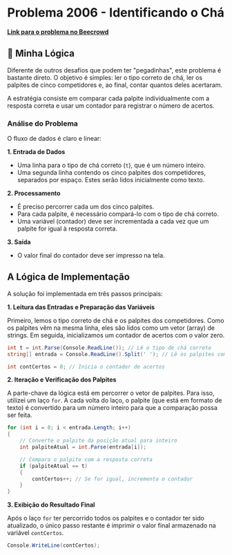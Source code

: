 # Problema 2006 - Identificando o Chá

**[Link para o problema no Beecrowd](https://www.beecrowd.com.br/judge/pt/problems/view/2006)**

## 🧠 Minha Lógica

Diferente de outros desafios que podem ter "pegadinhas", este problema é bastante direto. O objetivo é simples: ler o tipo correto de chá, ler os palpites de cinco competidores e, ao final, contar quantos deles acertaram.

A estratégia consiste em comparar cada palpite individualmente com a resposta correta e usar um contador para registrar o número de acertos.

### Análise do Problema

O fluxo de dados é claro e linear:

**1. Entrada de Dados**
* Uma linha para o tipo de chá correto (`t`), que é um número inteiro.
* Uma segunda linha contendo os cinco palpites dos competidores, separados por espaço. Estes serão lidos inicialmente como texto.

**2. Processamento**
* É preciso percorrer cada um dos cinco palpites.
* Para cada palpite, é necessário compará-lo com o tipo de chá correto.
* Uma variável (contador) deve ser incrementada a cada vez que um palpite for igual à resposta correta.

**3. Saída**
* O valor final do contador deve ser impresso na tela.

## A Lógica de Implementação

A solução foi implementada em três passos principais:

**1. Leitura das Entradas e Preparação das Variáveis**

Primeiro, lemos o tipo correto de chá e os palpites dos competidores. Como os palpites vêm na mesma linha, eles são lidos como um vetor (array) de strings. Em seguida, inicializamos um contador de acertos com o valor zero.

```csharp
int t = int.Parse(Console.ReadLine()); // Lê o tipo de chá correto
string[] entrada = Console.ReadLine().Split(' '); // Lê os palpites como um array de strings

int contCertos = 0; // Inicia o contador de acertos
```

**2. Iteração e Verificação dos Palpites**

A parte-chave da lógica está em percorrer o vetor de palpites. Para isso, utilizei um laço `for`. A cada volta do laço, o palpite (que está em formato de texto) é convertido para um número inteiro para que a comparação possa ser feita.

```csharp
for (int i = 0; i < entrada.Length; i++)
{
    // Converte o palpite da posição atual para inteiro
    int palpiteAtual = int.Parse(entrada[i]);

    // Compara o palpite com a resposta correta
    if (palpiteAtual == t)
    {
        contCertos++; // Se for igual, incrementa o contador
    }
}
```

**3. Exibição do Resultado Final**

Após o laço `for` ter percorrido todos os palpites e o contador ter sido atualizado, o único passo restante é imprimir o valor final armazenado na variável `contCertos`.

```csharp
Console.WriteLine(contCertos);
```